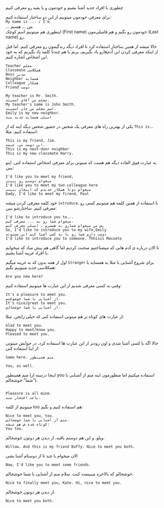 چطوری با افراد جدید آشنا بشیم و خودمون و یا بقیه‌ رو معرفی کنیم

برای معرفی خودمون میتونیم از این دو ساختار استفاده کنیم:<br>
```My name is ... / I'm```<br>
... من ... هستم.<br>
اینطوری هم میتونیم اسم کوچک (First name) خودمون رو بگیم و هم فامیلی‌مون (Last name) رو.

حالا میشه از همین ساختار استفاده کرد تا افراد دیگه زندگیمون رو معرفی کنیم. اما قبل از اینکه معرفی کردن این آدم‌هارو یاد بگیریم، بریم با هم چندتا کلمه یاد بگیریم که به خود این اشخاص اشاره کنیم.
```
Teacher معلم
Classmate همکلاسی
Boss مدیر
Neighbor همسایه
Colleague همکار
Friend دوست
```

```
My teacher is Mr. Smith.
معلم من آقای اسمیته.
My teacher's name is John Smith.
اسم معلم من جان اسمیته.
Emily is my new neighbor.
امیلی همسایه جدید منه
```


یکی از بهترین راه های معرفی یک شخص در حضور شخص دیگه اینه که از `This is`... استفاده کنیم. مثلا:
```
This is my friend, Jim.
این دوست من، جیمه.
This is my next-door neighbor
This is my new classmate Harry.
```
یه عبارت فوق العاده دیگه هم هست که میتونی برای معرفی اشخاص استفاده کنی. اینو ببین:
```
I'd like you to meet my friend,
میخوام دوستم رو ببینی
I'd like you to meet my two colleague here
میخوام دوتا همکار جدیدم که اینجان ببینی
Dady, I'd like to meet my firend, Paul

```
خود کلمه معرفی کردن میشه `introduce`. با استفاده از همین کلمه هم میتونیم کسی رو معرفی کنیم. ساختارشو ببین:
```
I'd like to introduce you to...
میخوام شما رو به ... معرفی کنم.
پس من میخوام شمارو به همسرم ، امیلی معرفی کنم
So, I'd like to introduce you to my wife,Emily
دوست دارم شما رو با یه کسی آشنا کنم این مستوئه
I'd like to introduce you to someone. Thhisis Masseto

```
تا الان درباره ی آدم هایی که میشناختیم صحبت کردیم اما گاهی هم پیش میاد که میخوایم با افراد غریبه آشنا بشیم.

اول از همه بدون که به غریبه میگیم 
`Stranger`
برای شروع آشنایی با مثلا یه همسایه یا همکلاسی جدید میتونیم بگیم:
```
Are you new here?
```
وقتی به کسی معرفی شدیم از این عبارت ها میتونیم استفاده کنیم:
```
It's a pleasure to meet you.
از آشنایی با شما خوشوقتم.
It's nice/great to meet you.
از آشنایی با شما خوشحالم.
```
از عبارت های کوتاه تر هم میتونی استفاده کنی که خیلی رایجن. مثلا:
```
Glad to meet you.
Happy to meet/know you.
Pleased to meet you.
```

حالا اگه با کسی آشنا شدی و اون زودتر از این عبارت ها استفاده کرد، در جوابش میتونی از اینا استفاده کنی:
```
Same here. منم همینطور
```
```
You, as well.
```
منم همینطور (اینجا درسته از you استفاده میکنیم اما منظورمون اینه منم از آشنایی با "شما" خوشحالم).
```

Pleasure is all mine.
باعث افتخار منه.
```
میتونیم از کلمه too هم استفاده کنیم و بگیم:
```
Nice to meet you, too.
منم آز آشنایی با شما خوشحالم.
کوتاه شده ش هم میشه:
You too.
```
ویلو. و این هم دوستم بافیه. از دیدن هر دوتون خوشحالم.
```
Willow. And this is my friend Buffy. Nice to meet you both.
```
الان میخوام با چند تا از دوستام آشنا بشی 
```
Now, I'd like you to meet some friends.
```
خوشحالم که بالاخره میبینمت کیت. سلام منم از آشنایی با شما خوشحالم.
```
Nice to finally meet you, Kate. Hi, nice to meet you.
```
از دیدن هر دوتون خوشحالم.
```
Nice to meet you both.
```
